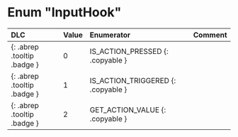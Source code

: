 # Enum "InputHook"
|DLC|Value|Enumerator|Comment|
|:--|:--|:--|:--|
|[ ](#){: .abrep .tooltip .badge }|0 |IS_ACTION_PRESSED {: .copyable } |  |
|[ ](#){: .abrep .tooltip .badge }|1 |IS_ACTION_TRIGGERED {: .copyable } |  |
|[ ](#){: .abrep .tooltip .badge }|2 |GET_ACTION_VALUE {: .copyable } |  |